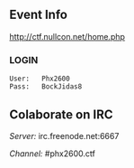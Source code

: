 Event Info
----------

http://ctf.nullcon.net/home.php

### LOGIN

    User:   Phx2600
    Pass:   BockJidas8


Colaborate on IRC
-----------------

*Server:* irc.freenode.net:6667

*Channel:* #phx2600.ctf
